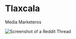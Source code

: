 # Tlaxcala
Media Marketeros 

![Screenshot of a Reddit Thread]([https://github.com/unify34/Tlaxcala/blob/main/IMG_5884.png])
